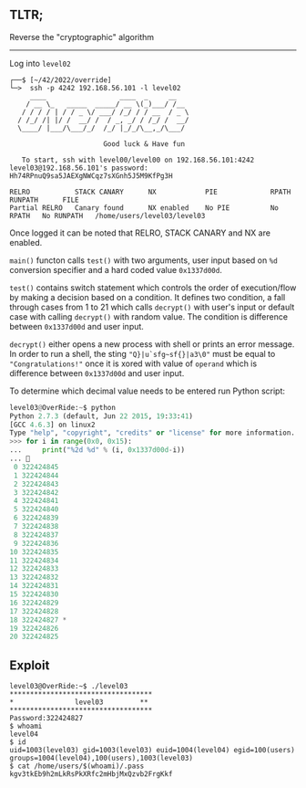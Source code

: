 ## TLTR;
Reverse the "cryptographic" algorithm
***

Log into `level02`
```shell
┌──$ [~/42/2022/override]
└─>  ssh -p 4242 192.168.56.101 -l level02
     ____                  ____  _     __   
    / __ \_   _____  _____/ __ \(_)___/ /__ 
   / / / / | / / _ \/ ___/ /_/ / / __  / _ \
  / /_/ /| |/ /  __/ /  / _, _/ / /_/ /  __/
  \____/ |___/\___/_/  /_/ |_/_/\__,_/\___/ 

                       Good luck & Have fun

   To start, ssh with level00/level00 on 192.168.56.101:4242
level03@192.168.56.101's password: Hh74RPnuQ9sa5JAEXgNWCqz7sXGnh5J5M9KfPg3H

RELRO           STACK CANARY      NX            PIE             RPATH      RUNPATH      FILE
Partial RELRO   Canary found      NX enabled    No PIE          No RPATH   No RUNPATH   /home/users/level03/level03
```
Once logged it can be noted that RELRO, STACK CANARY and NX are enabled.

`main()` functon calls `test()` with two arguments, user input based on `%d` conversion specifier and a hard coded value `0x1337d00d`.

`test()` contains switch statement which controls the order of execution/flow by making a decision based on a condition. It defines two condition, a fall through cases from 1 to 21 which calls `decrypt()` with user's input or default case with calling `decrypt()` with random value. The condition is difference between `0x1337d00d` and user input.

`decrypt()` either opens a new process with shell or prints an error message. In order to run a shell, the sting ``"Q}|u`sfg~sf{}|a3\0"`` must be equal to `"Congratulations!"` once it is xored with value of `operand` which is difference between `0x1337d00d` and user input.

To determine which decimal value needs to be entered run Python script:
```python
level03@OverRide:~$ python
Python 2.7.3 (default, Jun 22 2015, 19:33:41)
[GCC 4.6.3] on linux2
Type "help", "copyright", "credits" or "license" for more information.
>>> for i in range(0x0, 0x15):
...     print("%2d %d" % (i, 0x1337d00d-i))
... 
 0 322424845
 1 322424844
 2 322424843
 3 322424842
 4 322424841
 5 322424840
 6 322424839
 7 322424838
 8 322424837
 9 322424836
10 322424835
11 322424834
12 322424833
13 322424832
14 322424831
15 322424830
16 322424829
17 322424828
18 322424827 *
19 322424826
20 322424825
```

## Exploit
```shell
level03@OverRide:~$ ./level03
***********************************
*               level03         **
***********************************
Password:322424827
$ whoami
level04
$ id
uid=1003(level03) gid=1003(level03) euid=1004(level04) egid=100(users) groups=1004(level04),100(users),1003(level03)
$ cat /home/users/$(whoami)/.pass
kgv3tkEb9h2mLkRsPkXRfc2mHbjMxQzvb2FrgKkf
```
